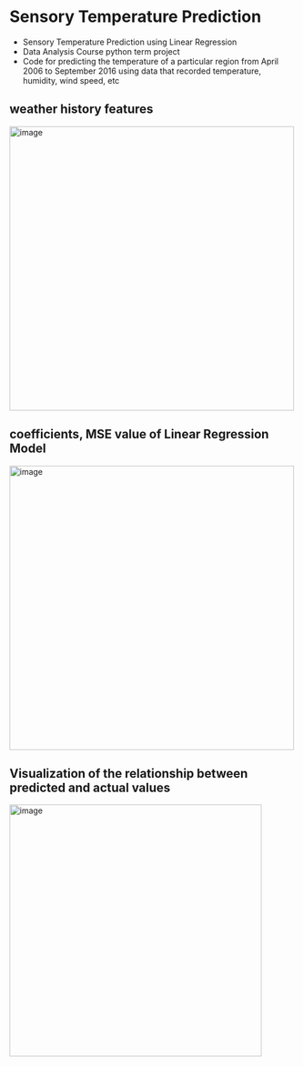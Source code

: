 # Sensory Temperature Prediction
* Sensory Temperature Prediction using Linear Regression
* Data Analysis Course python term project
* Code for predicting the temperature of a particular region from April 2006 to September 2016 using data that recorded temperature, humidity, wind speed, etc

## weather history features

<img width="500" alt="image" src="https://user-images.githubusercontent.com/83813866/169638004-73d152a0-ed80-4abb-8090-981ca89c6daf.png">


## coefficients, MSE value of Linear Regression Model

<img width="500" alt="image" src="https://user-images.githubusercontent.com/83813866/169638046-cf7899e3-346f-4323-b061-8a6feb03811d.png">
</br>


## Visualization of the relationship between predicted and actual values

<img width="443" alt="image" src="https://user-images.githubusercontent.com/83813866/169638052-0f83f2be-11d2-43bd-bb98-1571d16ac135.png">
</br>
